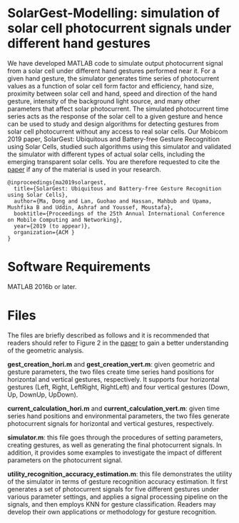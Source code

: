 # SolarGest-Modelling: simulation of solar cell photocurrent signals under different hand gestures   
We have developed MATLAB code to simulate output photocurrent signal from a solar cell under different hand gestures performed near it. For a given hand gesture, the simulator generates time series of photocurrent values as a function of solar cell form factor and efficiency, hand size, proximity between solar cell and hand, speed and direction of the hand gesture, intensity of the background light source, and many other parameters that affect solar photocurrent. The simulated photocurrent time series acts as the response of the solar cell to a given gesture and hence can be used to study and design algorithms for detecting gestures from solar cell photocurrent without any access to real solar cells. Our Mobicom 2019 paper, SolarGest: Ubiquitous and Battery-free Gesture Recognition using Solar Cells, studied such algorithms using this simulator and validated the simulator with different types of actual solar cells, including the emerging transparent solar cells. You are therefore requested to cite the [paper](https://arxiv.org/abs/1812.01766) if any of the material is used in your research.
```
@inproceedings{ma2019solargest,
  title={SolarGest: Ubiquitous and Battery-free Gesture Recognition using Solar Cells},
  author={Ma, Dong and Lan, Guohao and Hassan, Mahbub and Upama, Mushfika B and Uddin, Ashraf and Youssef, Moustafa},
  booktitle={Proceedings of the 25th Annual International Conference on Mobile Computing and Networking},
  year={2019 (to appear)},
  organization={ACM }
}

```


# Software Requirements
MATLAB 2016b or later.

# Files
The files are briefly described as follows and it is recommended that readers should refer to Figure 2 in the [paper](https://arxiv.org/abs/1812.01766) to gain a better understanding of the geometric analysis.

**gest_creation_hori.m** and **gest_creation_vert.m**: given geometric and gesture parameters, the two files create time series hand positions for horizontal and vertical gestures, respectively. It supports four horizontal gestures (Left, Right, LeftRight, RightLeft) and four vertical gestures (Down, Up, DownUp, UpDown).

**current_calculation_hori.m** and **current_calculation_vert.m**: given time series hand positions and environmental parameters, the two files generate photocurrent signals for horizontal and vertical gestures, respectively.

**simulator.m**: this file goes through the procedures of setting parameters, creating gestures, as well as generating the final photocurrent signals. In addition, it provides some examples to investigate the impact of different parameters on the photocurrent signal.

**utility_recognition_accuracy_estimation.m**: this file demonstrates the utility of the simulator in terms of gesture recognition accuracy estimation. It first generates a set of photocurrent signals for five different gestures under various parameter settings, and applies a signal processing pipeline on the signals, and then employs KNN for gesture classification. Readers may develop their own applications or methodology for gesture recognition.

